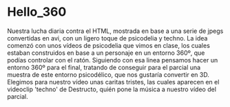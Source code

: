 # Hello_360
Nuestra lucha diaria contra el HTML, mostrada en base a una serie de jpegs convertidas en avi, con un ligero toque de psicodelia y techno.
La idea comenzó con unos vídeos de psicodelia que vimos en clase, los cuales estaban construidos en base a un personaje en un entorno 360º, que podías controlar con el ratón. Siguiendo con esa linea pensamos hacer un entorno 360º para el final, tratando de conseguir para el parcial una muestra de este entorno psicodélico, que nos gustaría convertir en 3D. Elegimos para nuestro vídeo unas caritas tristes, las cuales aparecen en el videoclip 'techno' de Destructo, quién pone la música a nuestro vídeo del parcial.
